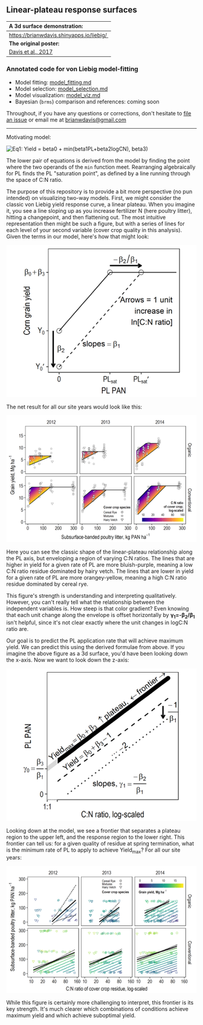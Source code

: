 ## Linear-plateau response surfaces

| A 3d surface demonstration: |  
|:-------------------------------------|
| https://brianwdavis.shinyapps.io/liebig/  | 
| **The original poster:** |
| [Davis et al., 2017](/Davis_et_al_2017_Liebig_in_2_Dimensions.pdf) |


### Annotated code for von Liebig model-fitting

* Model fitting: [model_fitting.md](/model_fitting.md)
* Model selection: [model_selection.md](/model_selection.md)
* Model visualization: [model_viz.md](/model_viz.md)
* Bayesian (`brms`) comparison and references: coming soon


Throughout, if you have any questions or corrections, don't hesitate to [file an issue](https://github.com/brianwdavis/liebig/issues) or email me at brianwdavis@gmail.com

***

Motivating model:

![Eq1: Yield = beta0 + min(beta1*PL+beta2*logCN), beta3)](/images/models%20cropped%20with%20hats%20and%20left%20aligned.png "\begin{equation}
  \begin{aligned}
    &\text{Yield} &=& &\beta_0& + \min\begin{cases} \beta_1\times \text{PL} + \beta_2\times \ln(\text{C:N ratio}) \\  \beta_3 \end{cases} + \varepsilon_N
  \end{aligned}
 \end{equation}
\begin{equation}
    \begin{aligned}
    &\text{PL}_{sat} &=& &\frac{\hat\beta_3}{\hat\beta_1}& &+& &\frac{-\hat\beta_2}{\hat\beta_1}& &\times& &\ln(\text{C:N ratio})& \\
    &\text{PL}_{sat} &=& &\hat\gamma_0& &+& &\hat\gamma_1& &\times& &\ln(\text{C:N ratio})&
  \end{aligned}
\end{equation}
")

The lower pair of equations is derived from the model by finding the point where the two operands of the `min` function meet. Rearranging algebraically for PL finds the PL "saturation point", as defined by a line running through the space of C:N ratio.

The purpose of this repository is to provide a bit more perspective (no pun intended) on visualizing two-way models. First, we might consider the classic von Liebig yield response curve, a linear plateau. When you imagine it, you see a line sloping up as you increase fertilizer N (here poultry litter), hitting a changepoint, and then flattening out. The most intuitive representation then might be such a figure, but with a series of lines for each level of your second variable (cover crop quality in this analysis). Given the terms in our model, here's how that might look:

![Along x-axis, annotated](/images/alongXanno.png)

The net result for all our site years would look like this:

![Along x-axis with data](/images/alongX.png)


Here you can see the classic shape of the linear-plateau relationship along the PL axis, but enveloping a region of varying C:N ratios. The lines that are higher in yield for a given rate of PL are more bluish-purple, meaning a low C:N ratio residue dominated by hairy vetch. The lines that are lower in yield for a given rate of PL are more orangey-yellow, meaning a high C:N ratio residue dominated by cereal rye.

This figure's strength is understanding and interpreting qualitatively. However, you can't really tell what the relationship between the independent variables is. How steep is that color gradient? Even knowing that each unit change along the envelope is offset horizontally by <strong>&gamma;<sub>1</sub>=-&beta;<sub>2</sub>/&beta;<sub>1</sub></strong> isn't helpful, since it's not clear exactly where the unit changes in logC:N ratio are.

Our goal is to predict the PL application rate that will achieve maximum yield. We can predict this using the derived formulae from above. If you imagine the above figure as a 3d surface, you'd have been looking down the x-axis. Now we want to look down the z-axis:

![Along z-axis, annotated](/images/alongZanno.png)

Looking down at the model, we see a frontier that separates a plateau region to the upper left, and the response region to the lower right. This frontier can tell us: for a given quality of residue at spring termination, what is the minimum rate of PL to apply to achieve Yield<sub>max</sub>? For all our site years:

![Along z-axis with data](/images/alongZ.png)

While this figure is certainly more challenging to interpret, this frontier is its key strength. It's much clearer which combinations of conditions achieve maximum yield and which achieve suboptimal yield. 
